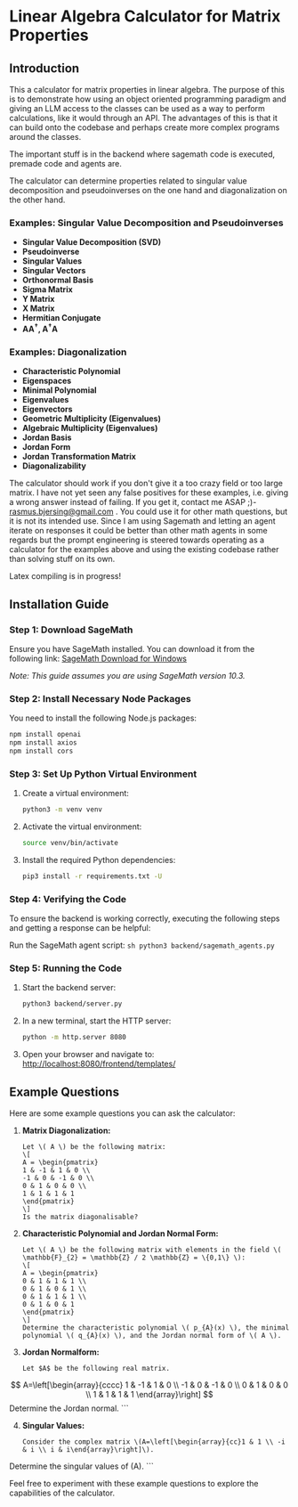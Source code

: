 # Linear Algebra Calculator for Matrix Properties

## Introduction

This a calculator for matrix properties in linear algebra. The purpose of this is to demonstrate how using an object oriented programming paradigm and giving an LLM access to the classes can be used as a way to perform calculations, like it would through an API. The advantages of this is that it can build onto the codebase and perhaps create more complex programs around the classes.

The important stuff is in the backend where sagemath code is executed, premade code and agents are.

The calculator can determine properties related to singular value decomposition and pseudoinverses on the one hand and diagonalization on the other hand.
### Examples: Singular Value Decomposition and Pseudoinverses

- **Singular Value Decomposition (SVD)**
- **Pseudoinverse**
- **Singular Values**
- **Singular Vectors**
- **Orthonormal Basis**
- **Sigma Matrix**
- **Y Matrix**
- **X Matrix**
- **Hermitian Conjugate**
- **AA<sup>†</sup>, A<sup>†</sup>A**

### Examples: Diagonalization

- **Characteristic Polynomial**
- **Eigenspaces**
- **Minimal Polynomial**
- **Eigenvalues**
- **Eigenvectors**
- **Geometric Multiplicity (Eigenvalues)**
- **Algebraic Multiplicity (Eigenvalues)**
- **Jordan Basis**
- **Jordan Form**
- **Jordan Transformation Matrix**
- **Diagonalizability**

The calculator should work if you don't give it a too crazy field or too large matrix. I have not yet seen any false positives for these examples, i.e. giving a wrong answer instead of failing. If you get it, contact me ASAP ;)- rasmus.bjersing@gmail.com . You could use it for other math questions, but it is not its intended use. Since I am using Sagemath and letting an agent iterate on responses it could be better than other math agents in some regards but the prompt engineering is steered towards operating as a calculator for the examples above and using the existing codebase rather than solving stuff on its own.

Latex compiling is in progress!

## Installation Guide

### Step 1: Download SageMath

Ensure you have SageMath installed. You can download it from the following link:
[SageMath Download for Windows](https://www.sagemath.org/download-windows.html)

*Note: This guide assumes you are using SageMath version 10.3.*

### Step 2: Install Necessary Node Packages

You need to install the following Node.js packages:
```sh
npm install openai
npm install axios
npm install cors
```

### Step 3: Set Up Python Virtual Environment

1. Create a virtual environment:
    ```sh
    python3 -m venv venv
    ```

2. Activate the virtual environment:
    ```sh
    source venv/bin/activate
    ```

3. Install the required Python dependencies:
    ```sh
    pip3 install -r requirements.txt -U
    ```


### Step 4: Verifying the Code

To ensure the backend is working correctly, executing the following steps and getting a response can be helpful:

Run the SageMath agent script:
    ```sh
    python3 backend/sagemath_agents.py
    ```


### Step 5: Running the Code

1. Start the backend server:
    ```sh
    python3 backend/server.py
    ```

2. In a new terminal, start the HTTP server:
    ```sh
    python -m http.server 8080
    ```

3. Open your browser and navigate to:
    [http://localhost:8080/frontend/templates/](http://localhost:8080/frontend/templates/)


## Example Questions

Here are some example questions you can ask the calculator:

1. **Matrix Diagonalization:**
    ```plaintext
    Let \( A \) be the following matrix:
    \[
    A = \begin{pmatrix}
    1 & -1 & 1 & 0 \\
    -1 & 0 & -1 & 0 \\
    0 & 1 & 0 & 0 \\
    1 & 1 & 1 & 1
    \end{pmatrix}
    \]
    Is the matrix diagonalisable?
    ```

2. **Characteristic Polynomial and Jordan Normal Form:**
    ```plaintext
    Let \( A \) be the following matrix with elements in the field \( \mathbb{F}_{2} = \mathbb{Z} / 2 \mathbb{Z} = \{0,1\} \):
    \[
    A = \begin{pmatrix}
    0 & 1 & 1 & 1 \\
    0 & 1 & 0 & 1 \\
    0 & 1 & 1 & 1 \\
    0 & 1 & 0 & 1
    \end{pmatrix}
    \]
    Determine the characteristic polynomial \( p_{A}(x) \), the minimal polynomial \( q_{A}(x) \), and the Jordan normal form of \( A \).
    ```

3. **Jordan Normalform:**
    ```plaintext
    Let $A$ be the following real matrix.
$$
A=\left[\begin{array}{cccc}
1 & -1 & 1 & 0 \\
-1 & 0 & -1 & 0 \\
0 & 1 & 0 & 0 \\
1 & 1 & 1 & 1
\end{array}\right]
$$
Determine the Jordan normal.
    ```

4. **Singular Values:**
    ```plaintext
    Consider the complex matrix \(A=\left[\begin{array}{cc}1 & 1 \\ -i & i \\ i & i\end{array}\right]\).
Determine the singular values of \(A\).
    ```

Feel free to experiment with these example questions to explore the capabilities of the calculator.
